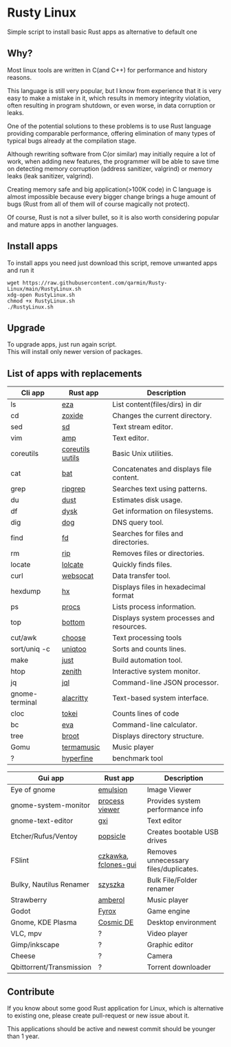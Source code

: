 # Rusty Linux

Simple script to install basic Rust apps as alternative to default one

## Why?

Most linux tools are written in C(and C++) for performance and history reasons.

This language is still very popular, but I know from experience that it is very easy to make a mistake in it, which
results in memory integrity violation, often resulting in program shutdown, or even worse, in data corruption or leaks.

One of the potential solutions to these problems is to use Rust language providing comparable performance, offering
elimination of many types of typical bugs already at the compilation stage.

Although rewriting software from C(or similar) may initially require a lot of work, when adding new features, the
programmer will be able to save time on detecting memory corruption (address sanitizer, valgrind) or memory leaks (leak
sanitizer, valgrind).

Creating memory safe and big application(>100K code) in C language is almost impossible because every bigger change
brings a huge amount of bugs (Rust from all of them will of course magically not protect).

Of course, Rust is not a silver bullet, so it is also worth considering popular and mature apps in another languages.

## Install apps

To install apps you need just download this script, remove unwanted apps and run it

```
wget https://raw.githubusercontent.com/qarmin/Rusty-Linux/main/RustyLinux.sh
xdg-open RustyLinux.sh
chmod +x RustyLinux.sh
./RustyLinux.sh
```

## Upgrade

To upgrade apps, just run again script.  
This will install only newer version of packages.

## List of apps with replacements

| Cli app        | Rust app                                                | Description                              |
|----------------|---------------------------------------------------------|------------------------------------------|
| ls             | [eza](https://github.com/eza-community/eza)             | List content(files/dirs) in dir          |
| cd             | [zoxide](https://github.com/ajeetdsouza/zoxide)         | Changes the current directory.           |
| sed            | [sd](https://github.com/chmln/sd)                       | Text stream editor.                      |
| vim            | [amp](https://github.com/jmacdonald/amp)                | Text editor.                             |
| coreutils      | [coreutils uutils](https://github.com/uutils/coreutils) | Basic Unix utilities.                    |
| cat            | [bat](https://github.com/sharkdp/bat)                   | Concatenates and displays file content.  |
| grep           | [ripgrep](https://github.com/BurntSushi/ripgrep)        | Searches text using patterns.            |
| du             | [dust](https://github.com/bootandy/dust)                | Estimates disk usage.                    |
| df             | [dysk](https://github.com/Canop/dysk)                   | Get information on filesystems.                    |
| dig            | [dog](https://github.com/ogham/dog)                     | DNS query tool.                          |
| find           | [fd](https://github.com/sharkdp/fd)                     | Searches for files and directories.      |
| rm             | [rip](https://github.com/MilesCranmer/rip2)             | Removes files or directories.            |
| locate         | [lolcate](https://github.com/ngirard/lolcate-rs)        | Quickly finds files.                     |
| curl           | [websocat](https://github.com/vi/websocat)              | Data transfer tool.                      |
| hexdump        | [hx](https://github.com/sitkevij/hex)                   | Displays files in hexadecimal format     |
| ps             | [procs](https://github.com/dalance/procs)               | Lists process information.               |
| top            | [bottom](https://github.com/ClementTsang/bottom)        | Displays system processes and resources. |
| cut/awk        | [choose](https://github.com/theryangeary/choose)        | Text processing tools                    |
| sort/uniq -c   | [uniqtoo](https://github.com/JakeWharton/uniqtoo)       | Sorts and counts lines.                  |
| make           | [just](https://github.com/casey/just)                   | Build automation tool.                   |
| htop           | [zenith](https://github.com/bvaisvil/zenith)            | Interactive system monitor.              |
| jq             | [jql](https://github.com/yamafaktory/jql)               | Command-line JSON processor.             |
| gnome-terminal | [alacritty](https://github.com/alacritty/alacritty)     | Text-based system interface.             |
| cloc           | [tokei](https://github.com/XAMPPRocky/tokei)            | Counts lines of code                     |
| bc             | [eva](https://github.com/NerdyPepper/eva)               | Command-line calculator.                 |
| tree           | [broot](https://github.com/Canop/broot)                 | Displays directory structure.            |
| Gomu           | [termamusic](https://github.com/tramhao/termusic)       | Music player                             |
| ?              | [hyperfine](https://github.com/sharkdp/hyperfine)       | benchmark tool                           |

| Gui app                  | Rust app                                                                                             | Description                           |
|--------------------------|------------------------------------------------------------------------------------------------------|---------------------------------------|
| Eye of gnome             | [emulsion](https://github.com/ArturKovacs/emulsion)                                                  | Image Viewer                          |
| gnome-system-monitor     | [process viewer](https://github.com/GuillaumeGomez/process-viewer)                                   | Provides system performance info      |
| gnome-text-editor        | [gxi](https://github.com/bvinc/gxi)                                                                  | Text editor                           | 
| Etcher/Rufus/Ventoy      | [popsicle](https://github.com/pop-os/popsicle)                                                       | Creates bootable USB drives           |
| FSlint                   | [czkawka](https://github.com/qarmin/czkawka), [fclones-gui](https://github.com/pkolaczk/fclones-gui) | Removes unnecessary files/duplicates. |
| Bulky, Nautilus Renamer  | [szyszka](https://github.com/qarmin/syszka)                                                          | Bulk File/Folder renamer              |                                                          
| Strawberry               | [amberol](https://gitlab.gnome.org/World/amberol)                                                    | Music player                          |
| Godot                    | [Fyrox](https://github.com/FyroxEngine/Fyrox)                                                        | Game engine                           |
| Gnome, KDE Plasma        | [Cosmic DE](https://github.com/pop-os/cosmic-epoch)                                                  | Desktop environment                   |
| VLC, mpv                 | ?                                                                                                    | Video player                          |
| Gimp/inkscape            | ?                                                                                                    | Graphic editor                        |
| Cheese                   | ?                                                                                                    | Camera                                |
| Qbittorrent/Transmission | ?                                                                                                    | Torrent downloader                    |

## Contribute

If you know about some good Rust application for Linux, which is alternative to existing one, please create pull-request
or new issue about it.

This applications should be active and newest commit should be younger than 1 year.

